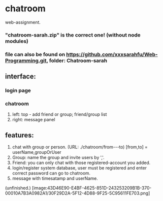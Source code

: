 # chatroom
web-assignment.

### "chatroom-sarah.zip" is the correct one! (without node modules)
### file can also be found on https://github.com/xxxsarahfu/Web-Programming.git, folder: Chatroom-sarah

## interface:
### login page
### chatroom 
1. left: top - add friend or group; friend/group list
2. right: message panel

## features:
1. chat with group or person. (URL: ./chatroom/from---to) [from,to] = userName,groupOrUser
2. Group: name the group and invite users by ','.
3. Friend: you can only chat with those registered-account you added.
4. login/register system database, user must be registered and enter correct password can go to chatroom.
5. message with timesatamp and userName.

(unfinished.)
[image:43D46E90-E4BF-4625-851D-243253209B1B-370-00010A7B3A0982A1/30F29D2A-5F12-4D88-9F25-5C95611FE703.png]

